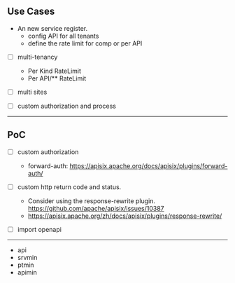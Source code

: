 

## Use Cases

- An new service register.
    - config API for all tenants
    - define the rate limit for comp or per API

- [ ] multi-tenancy
  - Per Kind RateLimit
  - Per API/** RateLimit
- [ ] multi sites
- [ ] custom authorization and process


---

## PoC

- [ ] custom authorization
    - forward-auth: https://apisix.apache.org/docs/apisix/plugins/forward-auth/
- [ ] custom http return code and status.
    - Consider using the response-rewrite plugin. https://github.com/apache/apisix/issues/10387
    - https://apisix.apache.org/zh/docs/apisix/plugins/response-rewrite/
- [ ] import openapi


---


- api
- srvmin
- ptmin
- apimin
